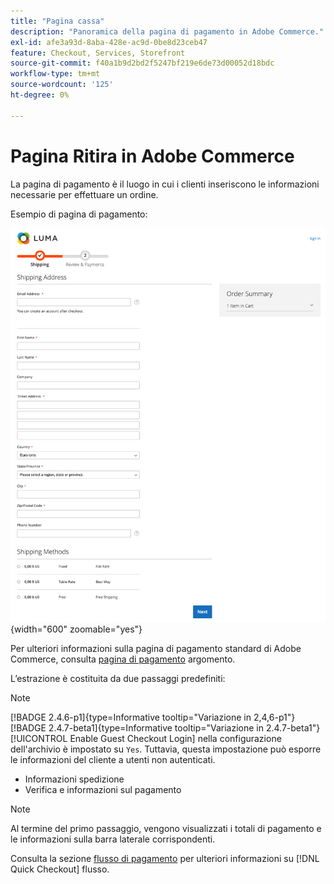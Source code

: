 ```yaml
---
title: "Pagina cassa"
description: "Panoramica della pagina di pagamento in Adobe Commerce."
exl-id: afe3a93d-8aba-428e-ac9d-0be8d23ceb47
feature: Checkout, Services, Storefront
source-git-commit: f40a1b9d2bd2f5247bf219e6de73d00052d18bdc
workflow-type: tm+mt
source-wordcount: '125'
ht-degree: 0%

---
```


# Pagina Ritira in Adobe Commerce

La pagina di pagamento è il luogo in cui i clienti inseriscono le informazioni necessarie per effettuare un ordine.

Esempio di pagina di pagamento:

![Pagina cassa](assets/checkout-page.png){width="600" zoomable="yes"}

Per ulteriori informazioni sulla pagina di pagamento standard di Adobe Commerce, consulta [pagina di pagamento](https://docs.magento.com/user-guide/quick-tour/checkout-page.html) argomento.

L’estrazione è costituita da due passaggi predefiniti:

>[!NOTE]
>
> [!BADGE 2.4.6-p1]{type=Informative tooltip="Variazione in 2,4,6-p1"}[!BADGE 2.4.7-beta1]{type=Informative tooltip="Variazione in 2.4.7-beta1"}[!UICONTROL Enable Guest Checkout Login] nella configurazione dell&#39;archivio è impostato su `Yes`. Tuttavia, questa impostazione può esporre le informazioni del cliente a utenti non autenticati.

- Informazioni spedizione
- Verifica e informazioni sul pagamento

>[!NOTE]
>
Al termine del primo passaggio, vengono visualizzati i totali di pagamento e le informazioni sulla barra laterale corrispondenti.

Consulta la sezione [flusso di pagamento](../quick-checkout/checkout-flow.md) per ulteriori informazioni su [!DNL Quick Checkout] flusso.
